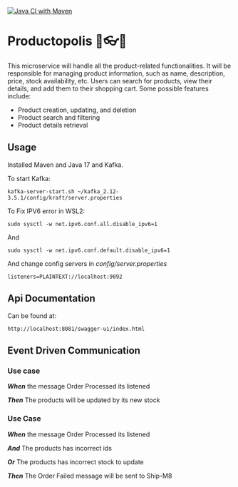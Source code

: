 [![Java CI with Maven](https://github.com/crisywini/productopolis/actions/workflows/maven.yml/badge.svg?branch=develop&event=push)](https://github.com/crisywini/productopolis/actions/workflows/maven.yml)

# Productopolis 🥽👓🎹


This microservice will handle all the product-related functionalities. It will be responsible for managing product information, such as name, description, price, stock availability, etc. Users can search for products, view their details, and add them to their shopping cart. Some possible features include:

- Product creation, updating, and deletion
- Product search and filtering
- Product details retrieval


## Usage

Installed Maven and Java 17 and Kafka.

To start Kafka:

    kafka-server-start.sh ~/kafka_2.12-3.5.1/config/kraft/server.properties

To Fix IPV6 error in WSL2:

    sudo sysctl -w net.ipv6.conf.all.disable_ipv6=1

And 

    sudo sysctl -w net.ipv6.conf.default.disable_ipv6=1

And change config servers in _config/server.properties_

    listeners=PLAINTEXT://localhost:9092


## Api Documentation

Can be found at:

    http://localhost:8081/swagger-ui/index.html


## Event Driven Communication

### Use case 

_**When**_ the message Order Processed its listened

_**Then**_ The products will be updated by its new stock


### Use Case

_**When**_ the message Order Processed its listened

_**And**_ The products has incorrect ids

_**Or**_ The products has incorrect stock to update

_**Then**_ The Order Failed message will be sent to Ship-M8



